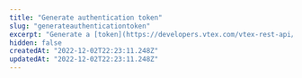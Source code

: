 ```yaml
---
title: "Generate authentication token"
slug: "generateauthenticationtoken"
excerpt: "Generate a [token](https://developers.vtex.com/vtex-rest-api/docs/getting-started-authentication#user-token) from a given [app key and app token](https://help.vtex.com/en/tutorial/application-keys--2iffYzlvvz4BDMr6WGUtet) pair. You can use this token to authenticate requests to VTEX APIs by sending it as a header named `VtexIdclientAutCookie`. The token's permissions are the same as [defined to the credential pair](https://help.vtex.com/en/tutorial/application-keys--2iffYzlvvz4BDMr6WGUtet#managing-app-key-permissions).\n\r\n\r> Since you are sending the credentials on the request body, there is no need to send authentication headers."
hidden: false
createdAt: "2022-12-02T22:23:11.248Z"
updatedAt: "2022-12-02T22:23:11.248Z"
---
```

